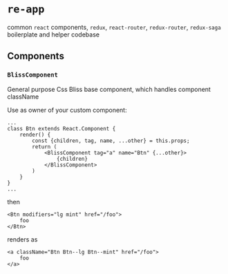 # `re-app`

common `react` components, `redux`, `react-router`, `redux-router`, `redux-saga` boilerplate and helper codebase


## Components

### `BlissComponent`

General purpose Css Bliss base component, which handles component className

Use as owner of your custom component:

    ...
    class Btn extends React.Component {
        render() {
            const {children, tag, name, ...other} = this.props;
            return (
                <BlissComponent tag="a" name="Btn" {...other}>
                    {children}
                </BlissComponent>
            )
        }
    }
    ...
    
then

    <Btn modifiers="lg mint" href="/foo">
        foo
    </Btn>
    
renders as
    
    <a className="Btn Btn--lg Btn--mint" href="/foo">
        foo
    </a>
